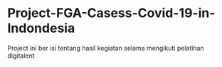 # Project-FGA-Casess-Covid-19-in-Indondesia
Project ini ber isi tentang hasil kegiatan selama mengikuti pelatihan digitalent
